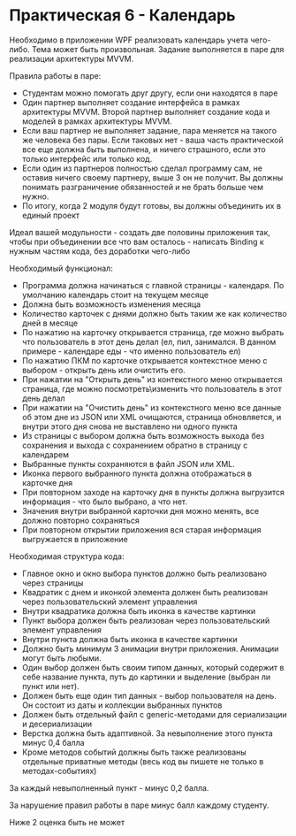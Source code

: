 # Практическая 6 - Календарь
Необходимо в приложении WPF реализовать календарь учета чего-либо. Тема может быть произвольная.
Задание выполняется в паре для реализации архитектуры MVVM.

Правила работы в паре:

* Студентам можно помогать друг другу, если они находятся в паре
* Один партнер выполняет создание интерфейса в рамках архитектуры MVVM. Второй партнер выполняет создание кода и моделей в рамках архитектуры MVVM.
* Если ваш партнер не выполняет задание, пара меняется на такого же человека без пары. Если таковых нет - ваша часть практической все еще должна быть выполнена, и ничего страшного, если это только интерфейс или только код.
* Если один из партнеров полностью сделал программу сам, не оставив ничего своему партнеру, выше 3 он не получит. Вы должны понимать разграничение обязанностей и не брать больше чем нужно.
* По итогу, когда 2 модуля будут готовы, вы должны объединить их в единый проект

Идеал вашей модульности - создать две половины приложения так, чтобы при объединении все что вам осталось - написать Binding к нужным частям кода, без доработки чего-либо

Необходимый функционал:
* Программа должна начинаться с главной страницы - календаря. По умолчанию календарь стоит на текущем месяце
* Должна быть возможность изменения месяца
* Количество карточек с днями должно быть таким же как количество дней в месяце
* По нажатию на карточку открывается страница, где можно выбрать что пользователь в этот день делал (ел, пил, занимался. В данном примере - календаре еды - что именно пользователь ел)
* По нажатию ПКМ по карточке открывается контекстное меню с выбором - открыть день или очистить его.
* При нажатии на "Открыть день" из контекстного меню открывается страница, где можно посмотреть\изменить что пользователь в этот день делал
* При нажатии на "Очистить день" из контекстного меню все данные об этом дне из JSON или XML очищаются, страница обновляется, и внутри этого дня снова не выставлено ни одного пункта
* Из страницы с выбором должна быть возможность выхода без сохранения и выхода с сохранением обратно в страницу с календарем
* Выбранные пункты сохраняются в файл JSON или XML. 
* Иконка первого выбранного пункта должна отображаться в карточке дня
* При повторном заходе на карточку дня в пункты должна выгрузится информация - что было выбрано, а что нет. 
* Значения внутри выбранной карточки дня можно менять, все должно повторно сохраняться
* При повторном открытии приложения вся старая информация выгружается в приложение

Необходимая структура кода:
* Главное окно и окно выбора пунктов должно быть реализовано через страницы
* Квадратик с днем и иконкой элемента должен быть реализован через пользовательский элемент управления
* Внутри квадратика должна быть иконка в качестве картинки
* Пункт выбора должен быть реализован через пользовательский элемент управления
* Внутри пункта должна быть иконка в качестве картинки
* Должно быть минимум 3 анимации внутри приложения. Анимации могут быть любыми.
* Один выбор должен быть своим типом данных, который содержит в себе название пункта, путь до картинки и выделение (выбран ли пункт или нет).
* Должен быть еще один тип данных - выбор пользователя на день. Он состоит из даты и коллекции выбранных пунктов
* Должен быть отдельный файл с generic-методами для сериализации и десериализации
* Верстка должна быть адаптивной. За невыполнение этого пункта минус 0,4 балла
* Кроме методов событий должны быть также реализованы отдельные приватные методы (весь код вы пишете не только в методах-событиях)

За каждый невыполненный пункт - минус 0,2 балла.

За нарушение правил работы в паре минус балл каждому студенту.

Ниже 2 оценка быть не может
